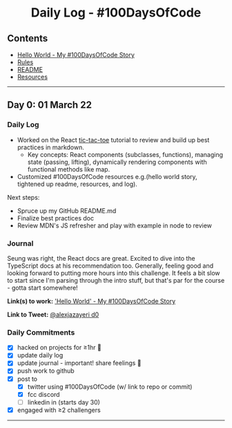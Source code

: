 <h1 align="center">Daily Log - #100DaysOfCode</h1>

## Contents
* [Hello World - My #100DaysOfCode Story](../hello-world.md)
* [Rules](rules.md)
* [README](../README.md)
* [Resources](resources.md)
___


## Day 0: 01 March 22

### Daily Log

- Worked on the React [tic-tac-toe](https://reactjs.org/tutorial/tutorial.html) tutorial to review and build up best practices in markdown. 
  - Key concepts: React components (subclasses, functions), managing state (passing, lifting), dynamically rendering components with functional methods like map.
- Customized #100DaysOfCode resources e.g.(hello world story, tightened up readme, resources, and log).

Next steps:
- Spruce up my GitHub README.md
- Finalize best practices doc
- Review MDN's JS refresher and play with example in node to review

### Journal

Seung was right, the React docs are great. Excited to dive into the TypeScript docs at his recommendation too. Generally, feeling good and looking forward to putting more hours into this challenge. It feels a bit slow to start since I'm parsing through the intro stuff, but that's par for the course - gotta start somewhere!


**Link(s) to work:** ['Hello World' - My #100DaysOfCode Story](https://github.com/alexownejazayeri/100-days-of-code/blob/master/hello-world.md)

**Link to Tweet:** [@alexjazayeri d0](https://twitter.com/alexjazayeri/status/1498935032336973824?s=20&t=fnMCXFMjjcgMvCgOBG2rFQ)

### Daily Commitments
- [x] hacked on projects for ≥1hr 👾
- [x] update daily log 
- [x] update journal - important! share feelings 🌈
- [x] push work to github
- [x] post to
  - [x] twitter using #100DaysOfCode (w/ link to repo or commit)
  - [x] fcc discord
  - [ ] linkedin in (starts day 30)
- [x] engaged with ≥2 challengers
___
